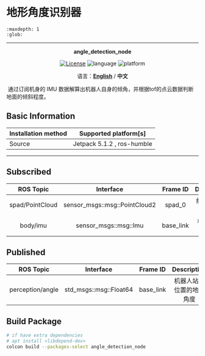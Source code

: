 # 地形角度识别器

```{toctree}
:maxdepth: 1
:glob:
```
------

<p align="center"><strong>angle_detection_node</strong></p>
<p align="center"><a href="https://github.com/${YOUR_GIT_REPOSITORY}/blob/main/LICENSE"><img alt="License" src="https://img.shields.io/badge/License-Apache%202.0-orange"/></a>
<img alt="language" src="https://img.shields.io/badge/language-c++-red"/>
<img alt="platform" src="https://img.shields.io/badge/platform-linux-l"/>
</p>
<p align="center">
    语言：<a href="./docs/docs_en/README_EN.md"><strong>English</strong></a> / <strong>中文</strong>
</p>

​	通过订阅机身的 IMU 数据解算出机器人自身的倾角，并根据tof的点云数据判断地面的倾斜程度。

## Basic Information

| Installation method | Supported platform[s]      |
| ------------------- | -------------------------- |
| Source              | Jetpack 5.1.2 , ros-humble |

------

## Subscribed

|    ROS Topic    |           Interface           | Frame ID  |    Description    |
| :-------------: | :---------------------------: | :-------: | :---------------: |
| spad/PointCloud | sensor_msgs::msg::PointCloud2 |  spad_0   | 红外tof的点云数据 |
|    body/imu     |     sensor_msgs::msg::Imu     | base_link |   机身的IMU数据   |

## Published

|    ROS Topic     |       Interface        | Frame ID  |       Description        |
| :--------------: | :--------------------: | :-------: | :----------------------: |
| perception/angle | std_msgs::msg::Float64 | base_link | 机器人站立位置的地面角度 |

## Build Package

```bash
# if have extra dependencies
# apt install <libdepend-dev>
colcon build --packages-select angle_detection_node
```

